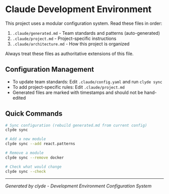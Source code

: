 # Claude Development Environment

This project uses a modular configuration system. Read these files in order:

1. `.claude/generated.md` - Team standards and patterns (auto-generated)
2. `.claude/project.md` - Project-specific instructions  
3. `.claude/architecture.md` - How this project is organized

Always treat these files as authoritative extensions of this file.

## Configuration Management

- To update team standards: Edit `.claude/config.yaml` and run `clyde sync`
- To add project-specific rules: Edit `.claude/project.md`
- Generated files are marked with timestamps and should not be hand-edited

## Quick Commands

```bash
# Sync configuration (rebuild generated.md from current config)
clyde sync

# Add a new module
clyde sync --add react.patterns

# Remove a module  
clyde sync --remove docker

# Check what would change
clyde sync --check
```

---
*Generated by clyde - Development Environment Configuration System*